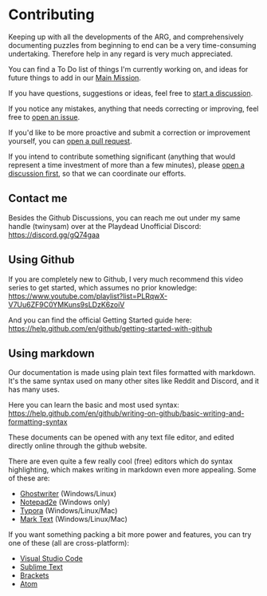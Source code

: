 # Contributing

Keeping up with all the developments of the ARG, and comprehensively documenting puzzles from beginning to end can be a very time-consuming undertaking. Therefore help in any regard is very much appreciated.

You can find a To Do list of things I'm currently working on, and ideas for future things to add in our [Main Mission](https://github.com/twinysam/INSIDE-ARG/projects/2).

If you have questions, suggestions or ideas, feel free to [start a discussion](https://github.com/twinysam/INSIDE-ARG/discussions).

If you notice any mistakes, anything that needs correcting or improving, feel free to [open an issue](https://github.com/twinysam/INSIDE-ARG/issues/new).

If you'd like to be more proactive and submit a correction or improvement yourself, you can [open a pull request](https://docs.github.com/en/free-pro-team@latest/github/collaborating-with-issues-and-pull-requests/about-pull-requests).

If you intend to contribute something significant (anything that would represent a time investment of more than a few minutes), please [open a discussion first](https://github.com/twinysam/INSIDE-ARG/discussions), so that we can coordinate our efforts.

## Contact me

Besides the Github Discussions, you can reach me out under my same handle (twinysam) over at the Playdead Unofficial Discord: https://discord.gg/gQ74gaa 

## Using Github

If you are completely new to Github, I very much recommend this video series to get started, which assumes no prior knowledge: https://www.youtube.com/playlist?list=PLRqwX-V7Uu6ZF9C0YMKuns9sLDzK6zoiV

And you can find the official Getting Started guide here: https://help.github.com/en/github/getting-started-with-github

## Using markdown

Our documentation is made using plain text files formatted with markdown. It's the same syntax used on many other sites like Reddit and Discord, and it has many uses.

Here you can learn the basic and most used syntax: https://help.github.com/en/github/writing-on-github/basic-writing-and-formatting-syntax

These documents can be opened with any text file editor, and edited directly online through the github website.

There are even quite a few really cool (free) editors which do syntax highlighting, which makes writing in markdown even more appealing. Some of these are:

- [Ghostwriter](https://wereturtle.github.io/ghostwriter/) (Windows/Linux)
- [Notepad2e](https://github.com/ProgerXP/Notepad2e) (Windows only)
- [Typora](https://typora.io/) (Windows/Linux/Mac)
- [Mark Text](https://marktext.app/) (Windows/Linux/Mac)

If you want something packing a bit more power and features, you can try one of these (all are cross-platform):

- [Visual Studio Code](https://code.visualstudio.com/)
- [Sublime Text](https://www.sublimetext.com)
- [Brackets](http://brackets.io/)
- [Atom](https://atom.io/)